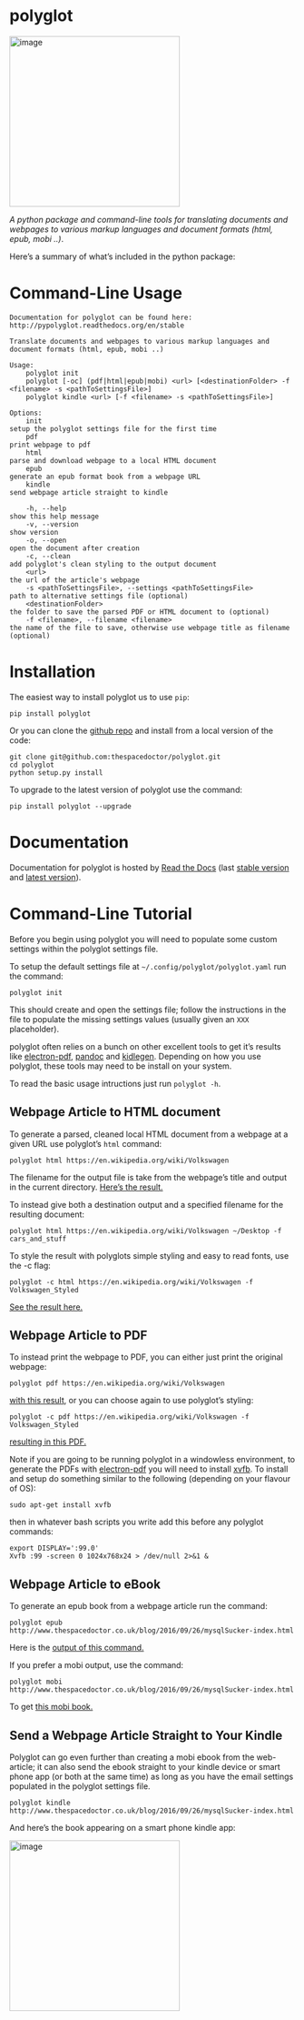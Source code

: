 polyglot
========

<img src="http://i.imgur.com/eifuDPP.png" alt="image" width="300" />

*A python package and command-line tools for translating documents and webpages to various markup languages and document formats (html, epub, mobi ..)*.

Here’s a summary of what’s included in the python package:

Command-Line Usage
======

``` sourceCode
Documentation for polyglot can be found here: http://pypolyglot.readthedocs.org/en/stable

Translate documents and webpages to various markup languages and document formats (html, epub, mobi ..)

Usage:
    polyglot init
    polyglot [-oc] (pdf|html|epub|mobi) <url> [<destinationFolder> -f <filename> -s <pathToSettingsFile>]
    polyglot kindle <url> [-f <filename> -s <pathToSettingsFile>]

Options:
    init                                                            setup the polyglot settings file for the first time
    pdf                                                             print webpage to pdf
    html                                                            parse and download webpage to a local HTML document
    epub                                                            generate an epub format book from a webpage URL
    kindle                                                          send webpage article straight to kindle

    -h, --help                                                      show this help message
    -v, --version                                                   show version
    -o, --open                                                      open the document after creation
    -c, --clean                                                     add polyglot's clean styling to the output document
    <url>                                                           the url of the article's webpage
    -s <pathToSettingsFile>, --settings <pathToSettingsFile>        path to alternative settings file (optional)
    <destinationFolder>                                             the folder to save the parsed PDF or HTML document to (optional)
    -f <filename>, --filename <filename>                            the name of the file to save, otherwise use webpage title as filename (optional)
```

Installation
============

The easiest way to install polyglot us to use `pip`:

``` sourceCode
pip install polyglot
```

Or you can clone the [github repo](https://github.com/thespacedoctor/polyglot) and install from a local version of the code:

``` sourceCode
git clone git@github.com:thespacedoctor/polyglot.git
cd polyglot
python setup.py install
```

To upgrade to the latest version of polyglot use the command:

``` sourceCode
pip install polyglot --upgrade
```

Documentation
=============

Documentation for polyglot is hosted by [Read the Docs](http://pypolyglot.readthedocs.org/en/stable/) (last [stable version](http://pypolyglot.readthedocs.org/en/stable/) and [latest version](http://pypolyglot.readthedocs.org/en/latest/)).

Command-Line Tutorial
=====================

Before you begin using polyglot you will need to populate some custom settings within the polyglot settings file.

To setup the default settings file at `~/.config/polyglot/polyglot.yaml` run the command:

``` sourceCode
polyglot init
```

This should create and open the settings file; follow the instructions in the file to populate the missing settings values (usually given an `XXX` placeholder).

polyglot often relies on a bunch on other excellent tools to get it’s results like [electron-pdf](https://github.com/fraserxu/electron-pdf), [pandoc](http://pandoc.org) and [kidlegen](https://www.amazon.com/gp/feature.html?docId=1000765211). Depending on how you use polyglot, these tools may need to be install on your system.

To read the basic usage intructions just run `polyglot -h`.

Webpage Article to HTML document
--------------------------------

To generate a parsed, cleaned local HTML document from a webpage at a given URL use polyglot’s `html` command:

``` sourceCode
polyglot html https://en.wikipedia.org/wiki/Volkswagen
```

The filename for the output file is take from the webpage’s title and output in the current directory. [Here’s the result.](_static/examples/Volkswagen.html)

To instead give both a destination output and a specified filename for the resulting document:

``` sourceCode
polyglot html https://en.wikipedia.org/wiki/Volkswagen ~/Desktop -f cars_and_stuff
```

To style the result with polyglots simple styling and easy to read fonts, use the -c flag:

``` sourceCode
polyglot -c html https://en.wikipedia.org/wiki/Volkswagen -f Volkswagen_Styled
```

[See the result here.](_static/examples/Volkswagen_Styled.html)

Webpage Article to PDF
----------------------

To instead print the webpage to PDF, you can either just print the original webpage:

``` sourceCode
polyglot pdf https://en.wikipedia.org/wiki/Volkswagen
```

[with this result](_static/examples/Volkswagen.pdf), or you can choose again to use polyglot’s styling:

``` sourceCode
polyglot -c pdf https://en.wikipedia.org/wiki/Volkswagen -f Volkswagen_Styled
```

[resulting in this PDF.](_static/examples/Volkswagen_Styled.pdf)

Note if you are going to be running polyglot in a windowless environment, to generate the PDFs with [electron-pdf](%60https://github.com/fraserxu/electron-pdf%60) you will need to install [xvfb](https://www.x.org/archive/X11R7.6/doc/man/man1/Xvfb.1.xhtml). To install and setup do something similar to the following (depending on your flavour of OS):

``` sourceCode
sudo apt-get install xvfb
```

then in whatever bash scripts you write add this before any polyglot commands:

``` sourceCode
export DISPLAY=':99.0'
Xvfb :99 -screen 0 1024x768x24 > /dev/null 2>&1 &
```

Webpage Article to eBook
------------------------

To generate an epub book from a webpage article run the command:

``` sourceCode
polyglot epub http://www.thespacedoctor.co.uk/blog/2016/09/26/mysqlSucker-index.html 
```

Here is the [output of this command.](_static/examples/mysqlSucker.epub)

If you prefer a mobi output, use the command:

``` sourceCode
polyglot mobi http://www.thespacedoctor.co.uk/blog/2016/09/26/mysqlSucker-index.html 
```

To get [this mobi book.](_static/examples/mysqlSucker.mobi)

Send a Webpage Article Straight to Your Kindle
----------------------------------------------

Polyglot can go even further than creating a mobi ebook from the web-article; it can also send the ebook straight to your kindle device or smart phone app (or both at the same time) as long as you have the email settings populated in the polyglot settings file.

``` sourceCode
polyglot kindle http://www.thespacedoctor.co.uk/blog/2016/09/26/mysqlSucker-index.html 
```

And here’s the book appearing on a smart phone kindle app:

<img src="https://i.imgur.com/RQpvBZu.png" alt="image" width="300" />
